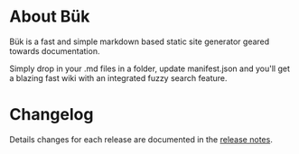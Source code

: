 # About Bük

Bük is a fast and simple markdown based static site generator geared towards documentation.

Simply drop in your .md files in a folder, update manifest.json and you'll get a blazing fast wiki with an integrated fuzzy search feature.

# Changelog

Details changes for each release are documented in the [release notes](https://github.com/hang-up/buuk/releases).